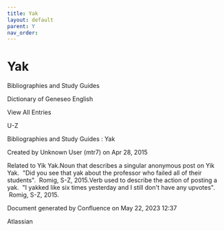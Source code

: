 ```yaml
---
title: Yak
layout: default
parent: Y
nav_order:
---
```


# Yak

Bibliographies and Study Guides

Dictionary of Geneseo English

View All Entries

U-Z

Bibliographies and Study Guides : Yak

Created by  Unknown User (mtr7) on Apr 28, 2015

Related to Yik Yak.Noun that describes a singular anonymous post on Yik Yak.  &quot;Did you see that yak about the professor who failed all of their students&quot;.  Romig, S-Z, 2015.Verb used to describe the action of posting a yak.  &quot;I yakked like six times yesterday and I still don't have any upvotes&quot;.  Romig, S-Z, 2015. 

Document generated by Confluence on May 22, 2023 12:37

Atlassian
